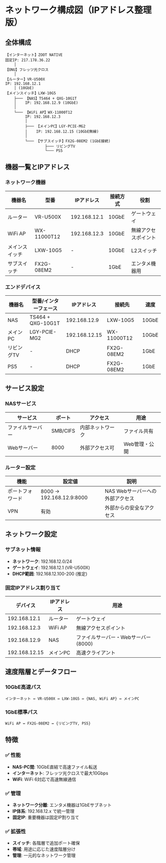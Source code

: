 # ネットワーク構成図（IPアドレス整理版）

## 全体構成

```
【インターネット】ZOOT NATIVE 
固定IP: 217.178.36.22
    │
【ONU】フレッツ光クロス
    │
【ルーター】VR-U500X
IP: 192.168.12.1
    │ (10GbE)
【メインスイッチ】LXW-10G5
    ├─── 【NAS】TS464 + QXG-10G1T
    │    IP: 192.168.12.9 (10GbE)
    │
    └─── 【WiFi AP】WX-11000T12
         IP: 192.168.12.3
         │
         ├─── 【メインPC】LGY-PCIE-MG2
         │    IP: 192.168.12.15 (10GbE無線)
         │
         └─── 【サブスイッチ】FX2G-08EM2 (1GbE接続)
                  ├─── リビングTV
                  └─── PS5
```

## 機器一覧とIPアドレス

### **ネットワーク機器**
| 機器名 | 型番 | IPアドレス | 接続方式 | 役割 |
|--------|------|-----------|----------|------|
| ルーター | VR-U500X | 192.168.12.1 | 10GbE | ゲートウェイ |
| WiFi AP | WX-11000T12 | 192.168.12.3 | 10GbE | 無線アクセスポイント |
| メインスイッチ | LXW-10G5 | - | 10GbE | L2スイッチ |18-EC-E7-A5-64-54
| サブスイッチ | FX2G-08EM2 | - | 1GbE | エンタメ機器用 |

### **エンドデバイス**
| 機器名 | 型番/インターフェース | IPアドレス | 接続先 | 速度 |
|--------|---------------------|-----------|--------|------|
| NAS | TS464 + QXG-10G1T | 192.168.12.9 | LXW-10G5 | 10GbE |
| メインPC | LGY-PCIE-MG2 | 192.168.12.15 | WX-11000T12 | 10GbE |
| リビングTV | - | DHCP | FX2G-08EM2 | 1GbE |
| PS5 | - | DHCP | FX2G-08EM2 | 1GbE |

## サービス設定

### **NASサービス**
| サービス | ポート | アクセス | 用途 |
|----------|--------|----------|------|
| ファイルサーバー | SMB/CIFS | 内部ネットワーク | ファイル共有 |
| Webサーバー | 8000 | 外部アクセス可 | Web管理・公開 |

### **ルーター設定**
| 機能 | 設定値 | 説明 |
|------|--------|------|
| ポートフォワード | 8000 → 192.168.12.9:8000 | NAS Webサーバーへの外部アクセス |
| VPN | 有効 | 外部からの安全なアクセス |

## ネットワーク設定

### **サブネット情報**
- **ネットワーク**: 192.168.12.0/24
- **ゲートウェイ**: 192.168.12.1 (VR-U500X)
- **DHCP範囲**: 192.168.12.100-200 (推定)

### **固定IPアドレス割り当て**
| デバイス | IPアドレス | 用途 |
|----------|-----------|------|
| 192.168.12.1 | ルーター | ゲートウェイ |
| 192.168.12.3 | WiFi AP | 無線アクセスポイント |
| 192.168.12.9 | NAS | ファイルサーバー・Webサーバー(8000) |
| 192.168.12.15 | メインPC | 高速クライアント |

## 速度階層とデータフロー

### **10GbE高速パス**
```
インターネット ↔ VR-U500X ↔ LXW-10G5 ↔ {NAS, WiFi AP} ↔ メインPC
```

### **1GbE標準パス**
```
WiFi AP ↔ FX2G-08EM2 ↔ {リビングTV, PS5}
```

## 特徴

### **✅ 性能**
- **NAS-PC間**: 10GbE直結で高速ファイル転送
- **インターネット**: フレッツ光クロスで最大10Gbps
- **WiFi**: WiFi 6対応で高速無線通信

### **✅ 管理**
- **ネットワーク分離**: エンタメ機器は1GbEサブネット
- **IP体系**: 192.168.12.x で統一管理
- **固定IP**: 重要機器は固定IP割り当て

### **✅ 拡張性**
- **スイッチ**: 各階層で追加ポート確保
- **帯域**: 用途に応じた速度階層分け
- **管理**: 一元的なネットワーク管理